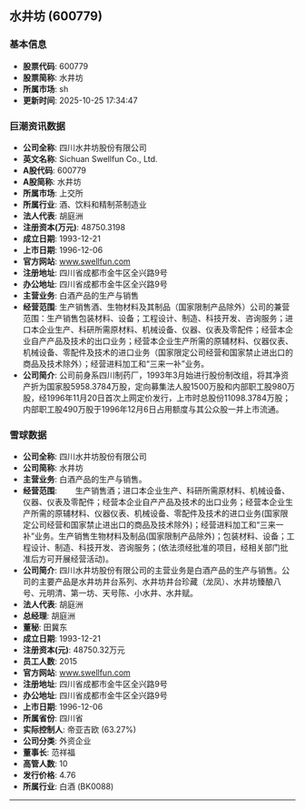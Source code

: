 ## 水井坊 (600779)

### 基本信息

- **股票代码**: 600779
- **股票简称**: 水井坊
- **所属市场**: sh
- **更新时间**: 2025-10-25 17:34:47

### 巨潮资讯数据

- **公司全称**: 四川水井坊股份有限公司
- **英文名称**: Sichuan Swellfun Co., Ltd.
- **A股代码**: 600779
- **A股简称**: 水井坊
- **所属市场**: 上交所
- **所属行业**: 酒、饮料和精制茶制造业
- **法人代表**: 胡庭洲
- **注册资本(万元)**: 48750.3198
- **成立日期**: 1993-12-21
- **上市日期**: 1996-12-06
- **官方网站**: www.swellfun.com
- **注册地址**: 四川省成都市金牛区全兴路9号
- **办公地址**: 四川省成都市金牛区全兴路9号
- **主营业务**: 白酒产品的生产与销售
- **经营范围**: 生产销售酒、生物材料及其制品（国家限制产品除外）公司的兼营范围：生产销售包装材料、设备；工程设计、制造、科技开发、咨询服务；进口本企业生产、科研所需原材料、机械设备、仪器、仪表及零配件；经营本企业自产产品及技术的出口业务；经营本企业生产所需的原辅材料、仪器仪表、机械设备、零配件及技术的进口业务（国家限定公司经营和国家禁止进出口的商品及技术除外）；经营进料加工和“三来一补”业务。
- **公司简介**: 公司前身系四川制药厂，1993年3月始进行股份制改组，将其净资产折为国家股5958.3784万股，定向募集法人股1500万股和内部职工股980万股，经1996年11月20日首次上网定价发行，上市时总股份11098.3784万股；内部职工股490万股于1996年12月6日占用额度与其公众股一并上市流通。

### 雪球数据

- **公司全称**: 四川水井坊股份有限公司
- **公司简称**: 水井坊
- **主营业务**: 白酒产品的生产与销售。
- **经营范围**: 　　生产销售酒；进口本企业生产、科研所需原材料、机械设备、仪器、仪表及零配件；经营本企业自产产品及技术的出口业务；经营本企业生产所需的原辅材料、仪器仪表、机械设备、零配件及技术的进口业务(国家限定公司经营和国家禁止进出口的商品及技术除外)；经营进料加工和“三来一补”业务。生产销售生物材料及制品(国家限制产品除外)；包装材料、设备；工程设计、制造、科技开发、咨询服务；(依法须经批准的项目，经相关部门批准后方可开展经营活动)。
- **公司简介**: 四川水井坊股份有限公司的主营业务是白酒产品的生产与销售。公司的主要产品是水井坊井台系列、水井坊井台珍藏（龙凤）、水井坊臻酿八号、元明清、第一坊、天号陈、小水井、水井赋。
- **法人代表**: 胡庭洲
- **总经理**: 胡庭洲
- **董秘**: 田冀东
- **成立日期**: 1993-12-21
- **注册资本(元)**: 48750.32万元
- **员工人数**: 2015
- **官方网站**: www.swellfun.com
- **注册地址**: 四川省成都市金牛区全兴路9号
- **办公地址**: 四川省成都市金牛区全兴路9号
- **上市日期**: 1996-12-06
- **所属省份**: 四川省
- **实际控制人**: 帝亚吉欧 (63.27%)
- **公司分类**: 外资企业
- **董事长**: 范祥福
- **高管人数**: 10
- **发行价格**: 4.76
- **所属行业**: 白酒 (BK0088)

---